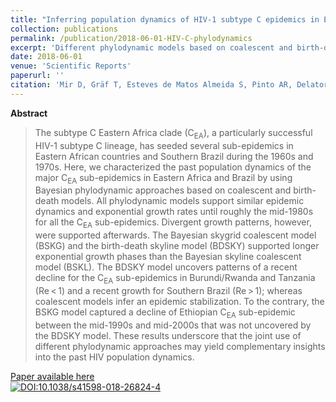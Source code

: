 ```yaml
---
title: "Inferring population dynamics of HIV-1 subtype C epidemics in Eastern Africa and Southern Brazil applying different Bayesian phylodynamics approaches"
collection: publications
permalink: /publication/2018-06-01-HIV-C-phylodynamics
excerpt: 'Different phylodynamic models based on coalescent and birth-death models support similar epidemic dynamics and exponential growth rates until roughly the mid-1980s for all the CEA sub-epidemics in Eastern Africa and Brazil.'
date: 2018-06-01
venue: 'Scientific Reports'
paperurl: ''
citation: 'Mir D, Gräf T, Esteves de Matos Almeida S, Pinto AR, Delatorre E, Bello G. Inferring population dynamics of HIV-1 subtype C epidemics in Eastern Africa and Southern Brazil applying different Bayesian phylodynamics approaches. <i>Sci. Rep.</i> 2018;8(1):8778. '
---
```


**Abstract**

>The subtype C Eastern Africa clade (C<sub>EA</sub>), a particularly successful HIV-1 subtype C lineage, has seeded several sub-epidemics in Eastern African countries and Southern Brazil during the 1960s and 1970s. Here, we characterized the past population dynamics of the major C<sub>EA</sub> sub-epidemics in Eastern Africa and Brazil by using Bayesian phylodynamic approaches based on coalescent and birth-death models. All phylodynamic models support similar epidemic dynamics and exponential growth rates until roughly the mid-1980s for all the C<sub>EA</sub> sub-epidemics. Divergent growth patterns, however, were supported afterwards. The Bayesian skygrid coalescent model (BSKG) and the birth-death skyline model (BDSKY) supported longer exponential growth phases than the Bayesian skyline coalescent model (BSKL). The BDSKY model uncovers patterns of a recent decline for the C<sub>EA</sub> sub-epidemics in Burundi/Rwanda and Tanzania (Re < 1) and a recent growth for Southern Brazil (Re > 1); whereas coalescent models infer an epidemic stabilization. To the contrary, the BSKG model captured a decline of Ethiopian C<sub>EA</sub> sub-epidemic between the mid-1990s and mid-2000s that was not uncovered by the BDSKY model. These results underscore that the joint use of different phylodynamic approaches may yield complementary insights into the past HIV population dynamics.

[Paper available here](https://www.nature.com/articles/s41598-018-26824-4)<br>
[![DOI:10.1038/s41598-018-26824-4](https://zenodo.org/badge/DOI/10.1038/s41598-018-26824-4.svg)](https://doi.org/10.1038/s41598-018-26824-4)


